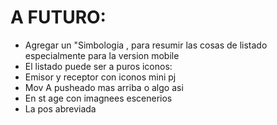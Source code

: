 # A FUTURO:
- Agregar un "Simbologia , para resumir las cosas de listado especialmente para la version mobile
- El listado puede ser a puros iconos:
- Emisor y receptor con iconos mini pj
- Mov A pusheado mas arriba o algo asi 
- En st age con imagnees escenerios
- La pos abreviada



